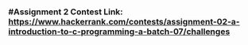 ### #Assignment 2 Contest Link: https://www.hackerrank.com/contests/assignment-02-a-introduction-to-c-programming-a-batch-07/challenges